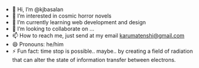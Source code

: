 - 👋 Hi, I’m @kjbasalan
- 👀 I’m interested in cosmic horror novels
- 🌱 I’m currently learning web development and design
- 💞️ I’m looking to collaborate on ...
- 📫 How to reach me, just send at my email karumatenshi@gmail.com
- 😄 Pronouns: he/him
- ⚡ Fun fact: time stop is possible.. maybe.. by creating a field of radiation that can alter the state of information transfer between electrons.

<!---
kjbasalan/kjbasalan is a ✨ special ✨ repository because its `README.md` (this file) appears on your GitHub profile.
You can click the Preview link to take a look at your changes.
--->

